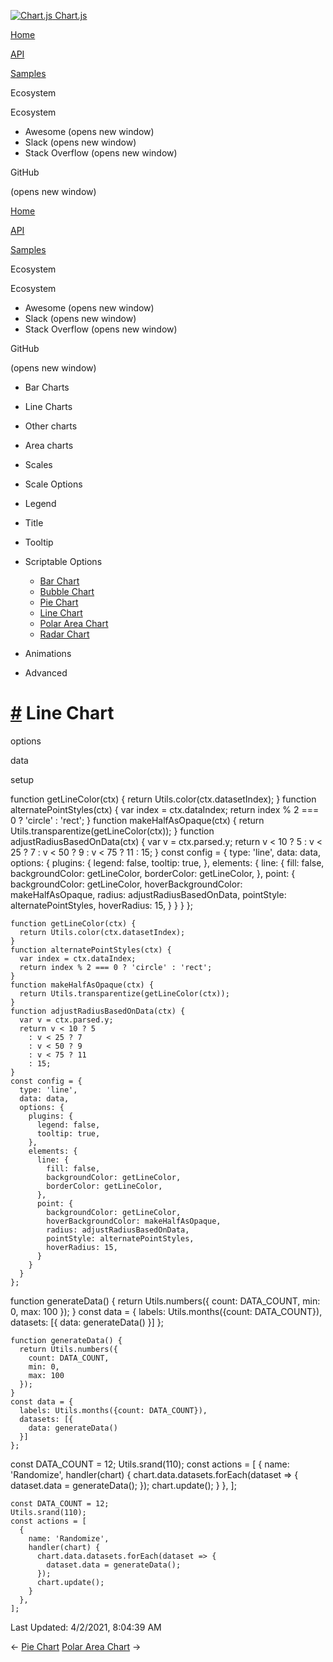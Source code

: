 <a href="/docs/3.0.0/" class="home-link router-link-active"><img src="/docs/3.0.0/favicon.ico" alt="Chart.js" class="logo" /> <span class="site-name can-hide">Chart.js</span></a>

<a href="/docs/3.0.0/" class="nav-link">Home</a>

<a href="/docs/3.0.0/api/" class="nav-link">API</a>

<a href="/docs/3.0.0/samples/" class="nav-link router-link-active">Samples</a>

<span class="title">Ecosystem</span> <span class="arrow down"></span>

<span class="title">Ecosystem</span> <span class="arrow right"></span>

-   Awesome
    <span class="sr-only">(opens new window)</span>
-   Slack
    <span class="sr-only">(opens new window)</span>
-   Stack Overflow
    <span class="sr-only">(opens new window)</span>

GitHub

<span class="sr-only">(opens new window)</span>

<a href="/docs/3.0.0/" class="nav-link">Home</a>

<a href="/docs/3.0.0/api/" class="nav-link">API</a>

<a href="/docs/3.0.0/samples/" class="nav-link router-link-active">Samples</a>

<span class="title">Ecosystem</span> <span class="arrow down"></span>

<span class="title">Ecosystem</span> <span class="arrow right"></span>

-   Awesome
    <span class="sr-only">(opens new window)</span>
-   Slack
    <span class="sr-only">(opens new window)</span>
-   Stack Overflow
    <span class="sr-only">(opens new window)</span>

GitHub

<span class="sr-only">(opens new window)</span>

-   Bar Charts <span class="arrow right"></span>

-   Line Charts <span class="arrow right"></span>

-   Other charts <span class="arrow right"></span>

-   Area charts <span class="arrow right"></span>

-   Scales <span class="arrow right"></span>

-   Scale Options <span class="arrow right"></span>

-   Legend <span class="arrow right"></span>

-   Title <span class="arrow right"></span>

-   Tooltip <span class="arrow right"></span>

-   Scriptable Options <span class="arrow down"></span>

    -   <a href="/docs/3.0.0/samples/scriptable/bar.html" class="sidebar-link">Bar Chart</a>
    -   <a href="/docs/3.0.0/samples/scriptable/bubble.html" class="sidebar-link">Bubble Chart</a>
    -   <a href="/docs/3.0.0/samples/scriptable/pie.html" class="sidebar-link">Pie Chart</a>
    -   <a href="/docs/3.0.0/samples/scriptable/line.html" class="active sidebar-link">Line Chart</a>
    -   <a href="/docs/3.0.0/samples/scriptable/polar.html" class="sidebar-link">Polar Area Chart</a>
    -   <a href="/docs/3.0.0/samples/scriptable/radar.html" class="sidebar-link">Radar Chart</a>

-   Animations <span class="arrow right"></span>

-   Advanced <span class="arrow right"></span>

<a href="#line-chart" class="header-anchor">#</a> Line Chart
============================================================

options

data

setup

<a href="https://github.com/chartjs/Chart.js/blob/master/docs/samples/scriptable/line.md" class="code-editor-tool fab fa-github fa-lg" title="View on GitHub"></a>

function getLineColor(ctx) { return Utils.color(ctx.datasetIndex); } function alternatePointStyles(ctx) { var index = ctx.dataIndex; return index % 2 === 0 ? 'circle' : 'rect'; } function makeHalfAsOpaque(ctx) { return Utils.transparentize(getLineColor(ctx)); } function adjustRadiusBasedOnData(ctx) { var v = ctx.parsed.y; return v &lt; 10 ? 5 : v &lt; 25 ? 7 : v &lt; 50 ? 9 : v &lt; 75 ? 11 : 15; } const config = { type: 'line', data: data, options: { plugins: { legend: false, tooltip: true, }, elements: { line: { fill: false, backgroundColor: getLineColor, borderColor: getLineColor, }, point: { backgroundColor: getLineColor, hoverBackgroundColor: makeHalfAsOpaque, radius: adjustRadiusBasedOnData, pointStyle: alternatePointStyles, hoverRadius: 15, } } } };

    function getLineColor(ctx) {
      return Utils.color(ctx.datasetIndex);
    }
    function alternatePointStyles(ctx) {
      var index = ctx.dataIndex;
      return index % 2 === 0 ? 'circle' : 'rect';
    }
    function makeHalfAsOpaque(ctx) {
      return Utils.transparentize(getLineColor(ctx));
    }
    function adjustRadiusBasedOnData(ctx) {
      var v = ctx.parsed.y;
      return v < 10 ? 5
        : v < 25 ? 7
        : v < 50 ? 9
        : v < 75 ? 11
        : 15;
    }
    const config = {
      type: 'line',
      data: data,
      options: {
        plugins: {
          legend: false,
          tooltip: true,
        },
        elements: {
          line: {
            fill: false,
            backgroundColor: getLineColor,
            borderColor: getLineColor,
          },
          point: {
            backgroundColor: getLineColor,
            hoverBackgroundColor: makeHalfAsOpaque,
            radius: adjustRadiusBasedOnData,
            pointStyle: alternatePointStyles,
            hoverRadius: 15,
          }
        }
      }
    };

function generateData() { return Utils.numbers({ count: DATA\_COUNT, min: 0, max: 100 }); } const data = { labels: Utils.months({count: DATA\_COUNT}), datasets: \[{ data: generateData() }\] };

    function generateData() {
      return Utils.numbers({
        count: DATA_COUNT,
        min: 0,
        max: 100
      });
    }
    const data = {
      labels: Utils.months({count: DATA_COUNT}),
      datasets: [{
        data: generateData()
      }]
    };

const DATA\_COUNT = 12; Utils.srand(110); const actions = \[ { name: 'Randomize', handler(chart) { chart.data.datasets.forEach(dataset =&gt; { dataset.data = generateData(); }); chart.update(); } }, \];

    const DATA_COUNT = 12;
    Utils.srand(110);
    const actions = [
      {
        name: 'Randomize',
        handler(chart) {
          chart.data.datasets.forEach(dataset => {
            dataset.data = generateData();
          });
          chart.update();
        }
      },
    ];

<span class="prefix">Last Updated:</span> <span class="time">4/2/2021, 8:04:39 AM</span>

<span class="prev"> ← <a href="/docs/3.0.0/samples/scriptable/pie.html" class="prev">Pie Chart</a> </span> <span class="next"> [Polar Area Chart](/docs/3.0.0/samples/scriptable/polar.html) → </span>
